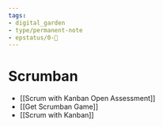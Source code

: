 ```yaml
---
tags: 
- digital_garden
- type/permanent-note
- epstatus/0-🌰
---
```

# Scrumban
+ [[Scrum with Kanban Open Assessment]]
+ [[Get Scrumban Game]]
+ [[Scrum with Kanban]]

